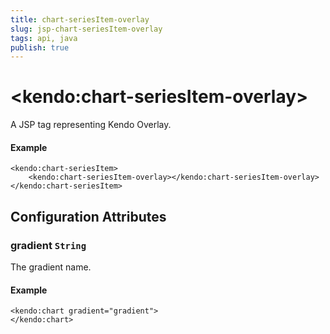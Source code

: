 ```yaml
---
title: chart-seriesItem-overlay
slug: jsp-chart-seriesItem-overlay
tags: api, java
publish: true
---
```


# \<kendo:chart-seriesItem-overlay\>
A JSP tag representing Kendo Overlay.

#### Example
    <kendo:chart-seriesItem>
        <kendo:chart-seriesItem-overlay></kendo:chart-seriesItem-overlay>
    </kendo:chart-seriesItem>


## Configuration Attributes


### gradient `String`

The gradient name.

#### Example
    <kendo:chart gradient="gradient">
    </kendo:chart>


